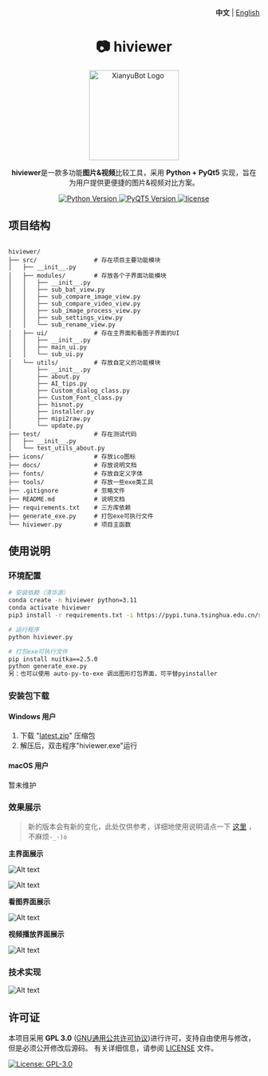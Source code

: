 <p align="right">
   <strong>中文</strong> | <a href="./README.en.md">English</a>
</p>

<div align="center">

# 📷 hiviewer

<img src="./icons/viewer_3.ico" alt="XianyuBot Logo" width="180">

**hiviewer**是一款多功能**图片&视频**比较工具，采用 **Python + PyQt5** 实现，旨在为用户提供更便捷的图片&视频对比方案。

<p align="center">
  <a href="https://www.python.org/">
    <img src="https://img.shields.io/badge/Python-3.11%2B-blue" alt="Python Version">
  </a>
  <a href="https://platform.openai.com/">
    <img src="https://img.shields.io/badge/PyQT5-5.15%2B-FF6F61" alt="PyQT5 Version">
  </a>
  <a href="https://raw.githubusercontent.com/yourusername/xianyubot/main/LICENSE">
    <img src="https://img.shields.io/badge/license-GPL 3.0-brightgreen" alt="license">
  </a>
</p>

</div>

## 项目结构

```

hiviewer/
├── src/                # 存在项目主要功能模块
│   ├── __init__.py
│   ├── modules/        # 存放各个子界面功能模块
│   │   ├── __init__.py
│   │   ├── sub_bat_view.py
│   │   ├── sub_compare_image_view.py
│   │   ├── sub_compare_video_view.py
│   │   ├── sub_image_process_view.py
│   │   ├── sub_settings_view.py
│   │   └── sub_rename_view.py
│   ├── ui/             # 存在主界面和看图子界面的UI
│   │   ├── __init__.py
│   │   ├── main_ui.py
│   │   └── sub_ui.py
│   └── utils/          # 存放自定义的功能模块
│       ├── __init__.py
│       ├── about.py
│       ├── AI_tips.py
│       ├── Custom_dialog_class.py
│       ├── Custom_Font_class.py
│       ├── hisnot.py
│       ├── installer.py
│       ├── mipi2raw.py
│       └── update.py
├── test/               # 存在测试代码
│   ├── __init__.py
│   └── test_utils_about.py
├── icons/              # 存放ico图标
├── docs/               # 存放说明文档
├── fonts/              # 存放自定义字体 
├── tools/              # 存放一些exe类工具
├── .gitignore          # 忽略文件
├── README.md           # 说明文档
├── requirements.txt    # 三方库依赖
├── generate_exe.py     # 打包exe可执行文件
└── hiviewer.py         # 项目主函数

````

## 使用说明

### 环境配置

```bash
# 安装依赖（清华源）
conda create -n hiviewer python=3.11
conda activate hiviewer
pip3 install -r requirements.txt -i https://pypi.tuna.tsinghua.edu.cn/simple

# 运行程序
python hiviewer.py

# 打包exe可执行文件
pip install nuitka==2.5.0
python generate_exe.py
另：也可以使用 auto-py-to-exe 调出图形打包界面，可平替pyinstaller

````

### 安装包下载

#### Windows 用户

1. 下载 "[latest.zip](https://github.com/diamond-cz/Hiviewer_releases/releases/)" 压缩包
2. 解压后，双击程序"hiviewer.exe"运行

#### macOS 用户

暂未维护

### 效果展示

> 新的版本会有新的变化，此处仅供参考，详细地使用说明请点一下 [这里](https://github.com/diamond-cz/hiviewer_releases) ，不麻烦`-_-)o`

**主界面展示**

![Alt text](images/Image_mainwindow.png)

![Alt text](images/Image_mainwindow1.png)

**看图界面展示**

![Alt text](images/Image_subwindow_pic.png)

**视频播放界面展示**

![Alt text](images/Image_video.png)

### 技术实现

![Alt text](images/Image_pic.png)

## 许可证

本项目采用 **GPL 3.0** ([GNU通用公共许可协议](https://jxself.org/translations/gpl-3.zh.shtml))进行许可，支持自由使用与修改，但是必须公开修改后源码。
有关详细信息，请参阅 [LICENSE](LICENSE) 文件。

[![License: GPL-3.0](https://img.shields.io/badge/License-GPL%203.0-blue.svg)](https://jxself.org/translations/gpl-3.zh.shtml)
